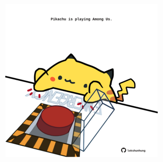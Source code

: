 <!-- built at 24/06/2024, 12:00:39 UTC -->
<p align="center">
  <img width="500" height="500" src="./ReadmeImage.svg">
</p>
